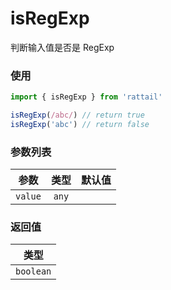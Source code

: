 # isRegExp

判断输入值是否是 RegExp

### 使用

```ts
import { isRegExp } from 'rattail'

isRegExp(/abc/) // return true
isRegExp('abc') // return false
```

### 参数列表

| 参数    | 类型  | 默认值 |
| ------- | :---: | -----: |
| `value` | `any` |        |

### 返回值

|   类型    |
| :-------: |
| `boolean` |
